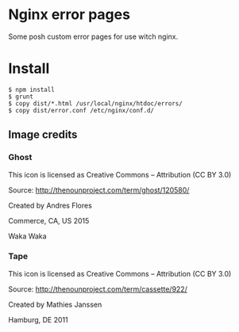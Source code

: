 # Nginx error pages

Some posh custom error pages for use witch nginx.

# Install
```
$ npm install
$ grunt
$ copy dist/*.html /usr/local/nginx/htdoc/errors/
$ copy dist/error.conf /etc/nginx/conf.d/
```

## Image credits

### Ghost

This icon is licensed as Creative Commons – Attribution (CC BY 3.0)

Source: http://thenounproject.com/term/ghost/120580/

Created by Andres Flores

Commerce, CA, US 2015

Waka Waka

### Tape

This icon is licensed as Creative Commons – Attribution (CC BY 3.0)

Source: http://thenounproject.com/term/cassette/922/

Created by Mathies Janssen

Hamburg, DE 2011
